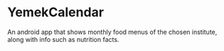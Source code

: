 # YemekCalendar
An android app that shows monthly food menus of the chosen institute, along with info such as nutrition facts.
